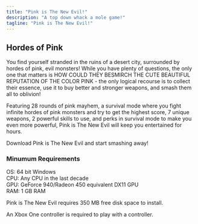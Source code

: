 ```yaml
---
title: "Pink is The New Evil!"
description: "A top down whack a mole game!"
tagline: "Pink is The New Evil!"
---
```


## Hordes of Pink

You find yourself stranded in the ruins of a desert city, surrounded by hordes of pink, evil monsters! While you have plenty of questions, the only one that matters is HOW COULD THEY BESMIRCH THE CUTE BEAUTIFUL REPUTATION OF THE COLOR PINK - the only logical recourse is to collect their essence, use it to buy better and stronger weapons, and smash them all to oblivion!

Featuring 28 rounds of pink mayhem, a survival mode where you fight infinite hordes of pink monsters and try to get the highest score, 7 unique weapons, 2 powerful skills to use, and perks in survival mode to make you even more powerful, Pink is The New Evil will keep you entertained for hours.

Download Pink is The New Evil and start smashing away!

### Minumum Requirements

OS: 64 bit Windows  
CPU: Any CPU in the last decade  
GPU: GeForce 940/Radeon 450 equivalent DX11 GPU  
RAM: 1 GB RAM  

Pink is The New Evil requires 350 MB free disk space to install.

An Xbox One controller is required to play with a controller.
